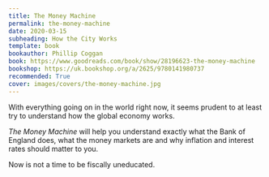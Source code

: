 ```yaml
---
title: The Money Machine
permalink: the-money-machine
date: 2020-03-15
subheading: How the City Works
template: book
bookauthor: Phillip Coggan
book: https://www.goodreads.com/book/show/28196623-the-money-machine
bookshop: https://uk.bookshop.org/a/2625/9780141980737
recommended: True
cover: images/covers/the-money-machine.jpg
---
```


With everything going on in the world right now, it seems prudent to at least try to understand how the global economy works.

*The Money Machine* will help you understand exactly what the Bank of England does, what the money markets are and why inflation and interest rates should matter to you.

Now is not a time to be fiscally uneducated.